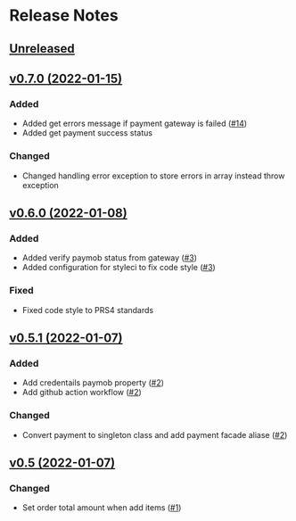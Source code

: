 # Release Notes

## [Unreleased](https://github.com/shabayekdes/laravel-payment/compare/main...develop)

## [v0.7.0 (2022-01-15)](https://github.com/shabayekdes/laravel-payment/compare/v0.6.0...v0.7.0)

### Added
- Added get errors message if payment gateway is failed ([#14](https://github.com/shabayekdes/laravel-payment/pull/14))
- Added get payment success status

### Changed
- Changed handling error exception to store errors in array instead throw exception 

## [v0.6.0 (2022-01-08)](https://github.com/shabayekdes/laravel-payment/compare/v0.5.1...v0.6.0)

### Added
- Added verify paymob status from gateway ([#3](https://github.com/shabayekdes/laravel-payment/pull/3))
- Added configuration for styleci to fix code style ([#3](https://github.com/shabayekdes/laravel-payment/pull/3))

### Fixed
- Fixed code style to PRS4 standards

## [v0.5.1 (2022-01-07)](https://github.com/shabayekdes/laravel-payment/compare/v0.5.0...v0.5.1)

### Added
- Add credentails paymob property ([#2](https://github.com/shabayekdes/laravel-payment/pull/2))
- Add github action workflow ([#2](https://github.com/shabayekdes/laravel-payment/pull/2))

### Changed
- Convert payment to singleton class and add payment facade aliase ([#2](https://github.com/shabayekdes/laravel-payment/pull/2))

## [v0.5 (2022-01-07)](https://github.com/shabayekdes/laravel-payment/compare/v0.4.1...develop)

### Changed
- Set order total amount when add items ([#1](https://github.com/shabayekdes/laravel-payment/pull/1))
